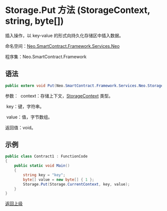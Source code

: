 # Storage.Put 方法 (StorageContext, string, byte[])

插入操作，以 key-value 的形式向持久化存储区中插入数据。

命名空间：[Neo.SmartContract.Framework.Services.Neo](../../neo.md)

程序集：Neo.SmartContract.Framework

## 语法

```c#
public extern void Put(Neo.SmartContract.Framework.Services.Neo.StorageContext context, string key, byte[] value)
```

参数：
​	context：存储上下文，[StorageContext](../StorageContext.md) 类型。

​	key：键，字符串。

​	value：值，字节数组。

返回值：void。

## 示例

```c#
public class Contract1 : FunctionCode
{
    public static void Main()
    {
        string key = "key";
        byte[] value = new byte[] { 1 };
        Storage.Put(Storage.CurrentContext, key, value);
    }
}
```



[返回上级](../Storage.md)
